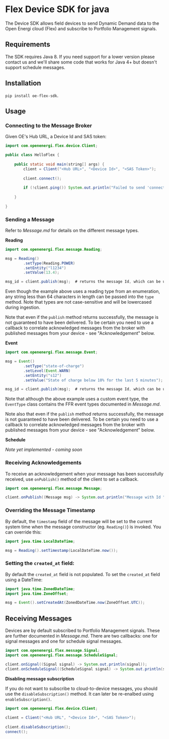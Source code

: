 # Flex Device SDK for java

The Device SDK allows field devices to send Dynamic Demand data to the Open Energi cloud (Flex) and subscribe to Portfolio Management signals.

## Requirements

The SDK requires Java 8. If you need support for a lower version please contact us and we'll share some code that works for Java 4+ but doesn't support schedule messages.

## Installation

`pip install oe-flex-sdk`.

## Usage

### Connecting to the Message Broker

Given OE's Hub URL, a Device Id and SAS token:

```java
import com.openenergi.flex.device.Client;

public class HelloFlex {
	
	public static void main(string[] args) {
		client = Client("<Hub URL>", "<Device Id>", "<SAS Token>");
		
		client.connect(); 	
		
		if (!client.ping()) System.out.println("Failed to send 'connected' message to broker"); 
		
	}
	
} 

```

### Sending a Message

Refer to *Message.md* for details on the different message types.

**Reading**

```java
import com.openenergi.flex.message.Reading;

msg = Reading()
		.setType(Reading.POWER)
		.setEntity("l1234")
		.setValue(13.4);

msg_id = client.publish(msg);  # returns the message Id, which can be used to track acknowledgements
```

Even though the example above uses a reading type from an enumeration, any string less than 64 characters in length can be passed into the `type` method. Note that types are not case-sensitive and will be lowercased during ingestion.

Note that even if the `publish` method returns successfully, the message is not guaranteed to have been delivered. To be certain you need to use a callback to correlate acknowledged messages from the broker with published messages from your device - see "Acknowledgement" below.

**Event**

```java
import com.openenergi.flex.message.Event;

msg = Event()
		.setType("state-of-charge")
		.setLevel(Event.WARN)
		.setEntity("s12")
		.setValue("State of charge below 10% for the last 5 minutes");

msg_id = client.publish(msg);  # returns the message Id, which can be used to track acknowledgements
```

Note that although the above example uses a custom event type, the `EventType` class contains the FFR event types documented in *Message.md*.

Note also that even if the `publish` method returns successfully, the message is not guaranteed to have been delivered. To be certain you need to use a callback to correlate acknowledged messages from the broker with published messages from your device - see "Acknowledgement" below.

**Schedule**

*Note yet implemented - coming soon*

### Receiving Acknowledgements

To receive an acknowledgement when your message has been successfully received, use `onPublish()` method of the client to set a callback. 

```java
import com.openenergi.flex.message.Message;

client.onPublish((Message msg) -> System.out.println("Message with Id " + msg.id.toString() + " published!"));
```

### Overriding the Message Timestamp

By default, the `timestamp` field of the message will be set to the current system time when the message constructor (eg. `Reading()`) is invoked. You can override this:

```java
import java.time.LocalDateTime;

msg = Reading().setTimestamp(LocalDateTime.now());
```
    
### Setting the `created_at` field:

By default the `created_at` field is not populated. To set the `created_at` field using a DateTime:

```java
import java.time.ZonedDateTime;
import java.time.ZoneOffset;

msg = Event().setCreatedAt(ZonedDateTime.now(ZoneOffset.UTC));
```

## Receiving Messages

Devices are by default subscribed to Portfolio Management signals. These are further documented in *Message.md*. There are two callbacks: one for signal messages and one for schedule signal messages.

```java
import com.openenergi.flex.message.Signal;
import com.openenergi.flex.message.ScheduleSignal;

client.onSignal((Signal signal) -> System.out.println(signal));
client.onScheduleSignal((ScheduleSignal signal) -> System.out.println(signal.schedule.getCurrentValue()));
```

**Disabling message subscription**

If you do not want to subscribe to cloud-to-device messages, you should use the `disableSubscription()` method. It can later be re-enalbed using `enableSubscription()`.

```java
import com.openenergi.flex.device.Client;
    
client = Client("<Hub URL", "<Device Id>", "<SAS Token>");
   
client.disableSubscription();
connect();
```
